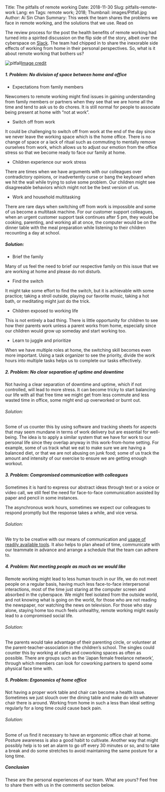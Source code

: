 Title: The pitfalls of remote working 
Date: 2018-11-30
Slug: pitfalls-remote-work 
Lang: en 
Tags: remote work; 2018; 
Thumbnail: images/Pitfall.jpg 
Author: Ai Sin Chan 
Summary: This week the team shares the problems we face in remote working, and the solutions that we use. Read on

The review process for the post the health benefits of remote working had turned into a spirited discussion on the flip side of the story, albeit over the cyberspace on [Slack](https://slack.com/). The team had chipped in to share the inexorable side effects of working from home in their personal perspectives. So, what is it about remote working that bothers us? 

![pitfall](/images/Pitfall.jpg)<a class="caption" href="https://unsplash.com/photos/i5iIhHSAtp4">Image credit</a>

##### 1. Problem: No division of space between home and office

* Expectations from family members

Newcomers to remote working might find issues in gaining understanding from family members or partners when they see that we are home all the time and tend to ask us to do chores. It is still normal for people to associate being present at home with “not at work”. 

* Switch off from work

It could be challenging to switch off from work at the end of the day since we never leave the working space which is the home office. There is no change of space or a lack of ritual such as commuting to mentally remove ourselves from work, which allows us to adjust our emotion from the office stress so that we become ready to face our family at home.

* Children experience our work stress

There are times when we have arguments with our colleagues over contradictory opinions, or inadvertently curse or bang the keyboard when we hit the wall while trying to solve some problem. Our children might see disagreeable behaviors which might not be the best version of us.

* Work and household multitasking

There are rare days when switching off from work is impossible and some of us become a multitask machine. For our customer support colleagues, when an urgent customer support task continues after 5 pm, they would be cooking, parenting, and working all at once, the computer would be on the dinner table with the meal preparation while listening to their children recounting a day at school. 


##### Solution: 

* Brief the family

Many of us feel the need to brief our respective family on this issue that we are working at home and please do not disturb.

* Find the switch

It might take some effort to find the switch, but it is achievable with some practice; taking a stroll outside, playing our favorite music, taking a hot bath, or meditating might just do the trick.

* Children exposed to working life

This is not entirely a bad thing. There is little opportunity for children to see how their parents work unless a parent works from home, especially since our children would grow up someday and start working too. 

* Learn to juggle and prioritize

When we have multiple roles at home, the switching skill becomes even more important. Using a task organizer to see the priority, divide the work hours into multiple tasks helps us to complete our tasks effectively.


##### 2. Problem: No clear separation of uptime and downtime

Not having a clear separation of downtime and uptime, which if not controlled, will lead to more stress. It can become tricky to start balancing our life with all that free time we might get from less commute and less wasted time in office, some might end up overworked or burnt out. 

###### Solution: 

Some of us counter this by using software and tracking sheets for aspects that may seem mundane in terms of work delivery but are essential for well-being. The idea is to apply a similar system that we have for work to our personal life since they overlap anyway in this work-from-home setting. For example, some of us track what we eat to make sure we are having a balanced diet, or that we are not abusing on junk food; some of us track the amount and intensity of our exercise to ensure we are getting enough workout.

##### 3. Problem: Compromised communication with colleagues

Sometimes it is hard to express our abstract ideas through text or a voice or video call, we still feel the need for face-to-face communication assisted by paper and pencil in some instances. 

The asynchronous work hours, sometimes we expect our colleagues to respond promptly but the response takes a while, and vice versa. 

###### Solution: 

We try to be creative with our means of communication and [usage of readily available tools](https://blog.xoxzo.com/2017/10/12/tools-of-our-trade/). It also helps to plan ahead of time, communicate with our teammate in advance and arrange a schedule that the team can adhere to. 

##### 4. Problem: Not meeting people as much as we would like

Remote working might lead to less human touch in our life, we do not meet people on a regular basis, having much less face-to-face interpersonal interactions, most of the time just staring at the computer screen and absorbed in the cyberspace. We might feel isolated from the outside world, and not knowing what is going on the world, for those who are not reading the newspaper, nor watching the news on television. For those who stay alone, staying home too much feels unhealthy, remote working might easily lead to a compromised social life.

###### Solution: 

The parents would take advantage of their parenting circle, or volunteer at the parent-teacher-association in the children’s school. The singles could counter this by working at cafes and coworking spaces as often as possible. There are groups such as the ‘Japan female freelance network’, through which members can look for coworking partners to spend some physical face time with. 

##### 5. Problem: Ergonomics of home office

Not having a proper work table and chair can become a health issue. Sometimes we just slouch over the dining table and make do with whatever chair there is around. Working from home in such a less than ideal setting regularly for a long time could cause back pain. 

###### Solution: 

Some of us find it necessary to have an ergonomic office chair at home. Posture awareness is also a good habit to cultivate. Another way that might possibly help is to set an alarm to go off every 30 minutes or so, and to take a break and do some stretches to avoid maintaining the same posture for a long time. 

##### Conclusion

These are the personal experiences of our team. What are yours? Feel free to share them with us in the comments section below. 
